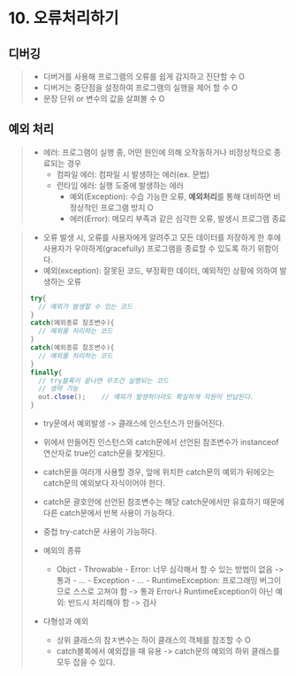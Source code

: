 # 10. 오류처리하기
## 디버깅
> - 디버거를 사용해 프로그램의 오류를 쉽게 감지하고 진단할 수 O
> - 디버거는 중단점을 설정하여 프로그램의 실행을 제어 할 수 O
> - 문장 단위 or 변수의 값을 살펴볼 수 O


## 예외 처리
> - 에러: 프로그램이 실행 중, 어떤 원인에 의해 오작동하거나 비정상적으로 종료되는 경우
> 	- 컴파일 에러: 컴파일 시 발생하는 에러(ex. 문법)
> 	- 런타임 에러: 실행 도중에 발생하는 에러
> 		- 예외(Exception): 수습 가능한 오류, **예외처리**를 통해 대비하면 비정상적인 프로그램 방지 O
> 		- 에러(Error): 메모리 부족과 같은 심각한 오류, 발생시 프로그램 종료


> - 오류 발생 시, 오류를 사용자에게 알려주고 모든 데이터를 저장하게 한 후에 사용자가 우아하게(gracefully) 프로그램을 종료할 수 있도록 하기 위함이다.
> - 예외(exception): 잘못된 코드, 부정확한 데이터, 예외적인 상황에 의하여 발생하는 오류
> ```java
> try{
> 	// 예외가 발생할 수 있는 코드
> }
> catch(예외종류 참조변수){
> 	// 예외를 처리하는 코드
> }
> catch(예외종류 참조변수){
> 	// 예외를 처리하는 코드
> }
> finally{
> 	// try블록이 끝나면 무조건 실행되는 코드
> 	// 생략 가능
> 	out.close();	// 예외가 발생하더라도 확실하게 자원이 반납된다.
> }
> ```
> 	- try문에서 예외발생 -> 클래스에 인스턴스가 만들어진다.
> 	- 위에서 만들어진 인스턴스와 catch문에서 선언된 참조변수가 instanceof 연산자로 true인 catch문을 찾게된다.
> 	- catch문을 여러개 사용할 경우, 앞에 위치한 catch문의 예외가 뒤에오는 catch문의 예외보다 자식이어야 한다.
> 	- catch문 괄호안에 선언된 참조변수는 해당 catch문에서만 유효하기 때문에 다른 catch문에서 반복 사용이 가능하다.
> 	- 중첩 try-catch문 사용이 가능하다.
>
> - 예외의 종류
> 	- Objct - Throwable
> 			- Error: 너무 심각해서 할 수 있는 방법이 없음 -> 통과
> 				- ...
> 			- Exception
> 					- ...
> 					- RuntimeException: 프로그래밍 버그이므로 스스로 고쳐야 함 -> 통과
> 			Error나 RuntimeException이 아닌 예외: 반드시 처리해야 함 -> 검사
> - 다형성과 예외
> 	- 상위 클래스의 참ㅈ변수는 하이 클래스의 객체를 참조할 수 O
> 	- catch블록에서 예외잡을 때 유용 -> catch문의 예외의 하위 클래스를 모두 잡을 수 있다.
